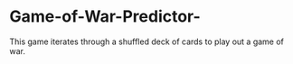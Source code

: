# Game-of-War-Predictor-
This game iterates through a shuffled deck of cards to play out a game of war. 
